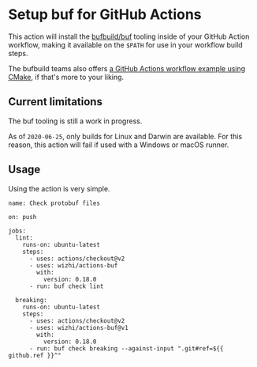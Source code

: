 Setup buf for GitHub Actions
============================

This action will install the [bufbuild/buf][buf] tooling inside of your GitHub Action workflow, making it available on the `$PATH` for use in your workflow build steps.

The bufbuild teams also offers [a GitHub Actions workflow example using CMake][buf-example], if that's more to your liking.

## Current limitations

The buf tooling is still a work in progress.

As of `2020-06-25`, only builds for Linux and Darwin are available. For this reason, this action will fail if used with a Windows or macOS runner.

## Usage

Using the action is very simple.

```
name: Check protobuf files

on: push

jobs:
  lint:
    runs-on: ubuntu-latest
    steps:
      - uses: actions/checkout@v2
      - uses: wizhi/actions-buf
        with:
          version: 0.18.0
      - run: buf check lint

  breaking:
    runs-on: ubuntu-latest
    steps:
      - uses: actions/checkout@v2
      - uses: wizhi/actions-buf@v1
        with:
          version: 0.18.0
      - run: buf check breaking --against-input ".git#ref=${{ github.ref }}^"

```

[buf]: https://github.com/bufbuild/buf
[buf-example]: https://github.com/bufbuild/buf-example
